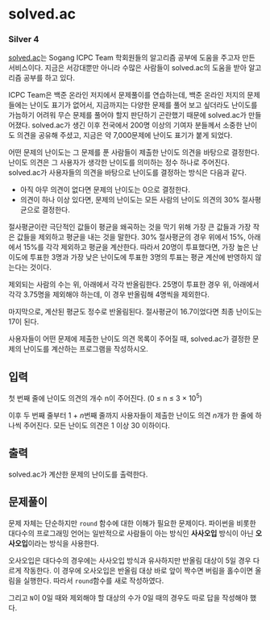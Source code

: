 # solved.ac

### Silver 4

[solved.ac](https://solved.ac/)는 Sogang ICPC Team 학회원들의 알고리즘 공부에 도움을 주고자 만든 서비스이다. 지금은 서강대뿐만 아니라 수많은 사람들이 solved.ac의 도움을 받아 알고리즘 공부를 하고 있다.



ICPC Team은 백준 온라인 저지에서 문제풀이를 연습하는데, 백준 온라인 저지의 문제들에는 난이도 표기가 없어서, 지금까지는 다양한 문제를 풀어 보고 싶더라도 난이도를 가늠하기 어려워 무슨 문제를 풀어야 할지 판단하기 곤란했기 때문에 solved.ac가 만들어졌다. solved.ac가 생긴 이후 전국에서 200명 이상의 기여자 분들께서 소중한 난이도 의견을 공유해 주셨고, 지금은 약 7,000문제에 난이도 표기가 붙게 되었다.

어떤 문제의 난이도는 그 문제를 푼 사람들이 제출한 난이도 의견을 바탕으로 결정한다. 난이도 의견은 그 사용자가 생각한 난이도를 의미하는 정수 하나로 주어진다. solved.ac가 사용자들의 의견을 바탕으로 난이도를 결정하는 방식은 다음과 같다.

- 아직 아무 의견이 없다면 문제의 난이도는 0으로 결정한다.
- 의견이 하나 이상 있다면, 문제의 난이도는 모든 사람의 난이도 의견의 30% 절사평균으로 결정한다.

절사평균이란 극단적인 값들이 평균을 왜곡하는 것을 막기 위해 가장 큰 값들과 가장 작은 값들을 제외하고 평균을 내는 것을 말한다. 30% 절사평균의 경우 위에서 15%, 아래에서 15%를 각각 제외하고 평균을 계산한다. 따라서 20명이 투표했다면, 가장 높은 난이도에 투표한 3명과 가장 낮은 난이도에 투표한 3명의 투표는 평균 계산에 반영하지 않는다는 것이다.

제외되는 사람의 수는 위, 아래에서 각각 반올림한다. 25명이 투표한 경우 위, 아래에서 각각 3.75명을 제외해야 하는데, 이 경우 반올림해 4명씩을 제외한다.

마지막으로, 계산된 평균도 정수로 반올림된다. 절사평균이 16.7이었다면 최종 난이도는 17이 된다.

사용자들이 어떤 문제에 제출한 난이도 의견 목록이 주어질 때, solved.ac가 결정한 문제의 난이도를 계산하는 프로그램을 작성하시오.

## 입력
첫 번째 줄에 난이도 의견의 개수 n이 주어진다. (0 ≤ n ≤ 3 × 10<sup>5</sup>)

이후 두 번째 줄부터 1 + *n*번째 줄까지 사용자들이 제출한 난이도 의견 *n*개가 한 줄에 하나씩 주어진다. 모든 난이도 의견은 1 이상 30 이하이다.

## 출력
solved.ac가 계산한 문제의 난이도를 출력한다.

## 문제풀이
문제 자체는 단순하지만 `round` 함수에 대한 이해가 필요한 문제이다. 파이썬을 비롯한 대다수의 프로그래밍 언어는 일반적으로 사람들이 아는 방식인 **사사오입** 방식이 아닌 **오사오입**이라는 방식을 사용한다.

오사오입은 대다수의 경우에는 사사오입 방식과 유사하지만 반올림 대상이 5일 경우 다르게 작동한다. 이 경우에 오사오입은 반올림 대상 바로 앞이 짝수면 버림을 홀수이면 올림을 실행한다. 따라서 `round`함수를 새로 작성하였다.

그리고 `N`이 0일 때와 제외해야 할 대상의 수가 0일 때의 경우도 따로 답을 작성해야 했다.